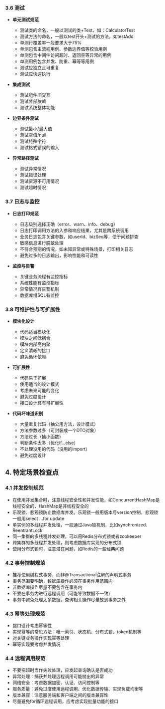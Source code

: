### 3.6 测试

- **单元测试规范**
  - 测试类的命名，一般以测试的类+Test，如：CalculatorTest
  - 测试方法的命名，一般以test开头+测试的方法，如testAdd
  - 单测行覆盖率一般要求大于75%
  - 单测包含主流程用例、参数边界值等校验用例
  - 单测包含中间件访问超时、返回空等异常的用例
  - 单测用例包含并发、防重、幂等等用例
  - 测试应独立且可重复
  - 测试应快速执行

- **集成测试**
  - 测试组件间交互
  - 测试外部依赖
  - 测试系统整体功能

- **边界条件测试**
  - 测试最小/最大值
  - 测试空值/null
  - 测试特殊字符
  - 测试格式错误的输入

- **异常路径测试**
  - 测试异常情况
  - 测试错误处理
  - 测试资源不可用情况
  - 测试超时情况

### 3.7 日志与监控

- **日志打印规范**
  - 日志级别选择正确（error、warn、info、debug）
  - 日志打印调用方法的入参和响应结果，尤其是跨系统调用
  - 业务日志包含关键参数，如userId、bizSeq等，便于问题排查
  - 敏感信息进行脱敏处理
  - 不符合预期的情况，如未知异常或特殊场景，打印相关日志
  - 避免过多的日志输出，影响性能和可读性

- **监控与告警**
  - 关键业务流程有监控指标
  - 系统性能有监控指标
  - 异常情况有告警机制
  - 数据库慢SQL有监控

### 3.8 可维护性与可扩展性

- **模块化设计**
  - 代码适当模块化
  - 模块之间低耦合
  - 模块内部高内聚
  - 定义清晰的接口
  - 避免循环依赖

- **可扩展性**
  - 代码易于扩展
  - 使用适当的设计模式
  - 考虑未来可能的变化
  - 避免过度设计
  - 接口设计具有可扩展性

- **代码坏味道识别**
  - 大量重复代码（抽公用方法，设计模式）
  - 方法参数过多（可封装成一个DTO对象）
  - 方法过长（抽小函数）
  - 判断条件太多（优化if...else）
  - 不处理没用的代码（没用的import）
  - 避免过度设计

## 4. 特定场景检查点

### 4.1 并发控制规范

- 在使用并发集合时，注意线程安全性和并发性能，如ConcurrentHashMap是线程安全的，HashMap是非线程安全的
- 乐观锁、悲观锁防止数据库并发。乐观锁一般用版本号version控制，悲观锁一般用select ...for update
- 单实例的多线程并发处理，一般通过Java锁机制，比如synchronized、ReentrantLock
- 同一集群的多线程并发处理，可以用Redis分布式锁或者zookeeper
- 跨集群的多线程并发处理，则考虑数据库实现的分布式锁
- 使用分布式锁时，注意潜在问题，如Redis的一些经典问题

### 4.2 事务控制规范

- 推荐使用编程式事务，而非@Transactional注解的声明式事务
- 事务范围要明确，数据库操作必须在事务作用范围内
- 非数据库操作尽量不要包含在事务内
- 不要在事务内进行远程调用（可能导致数据不一致）
- 事务中避免处理太多数据，查询相关操作尽量放到事务之外

### 4.3 幂等处理规范

- 接口设计考虑幂等性
- 实现幂等的常见方法：唯一索引、状态机、分布式锁、token机制等
- 对关键业务操作实现幂等处理
- 幂等实现要考虑并发情况

### 4.4 远程调用规范

- 不要把超时当作失败处理，应发起查询确认是否成功
- 异常处理：捕获并处理远程调用可能抛出的异常
- 网络安全：考虑数据加密、认证、访问控制等
- 服务质量：避免过度使用远程调用、优化数据传输、实现负载均衡等
- 版本兼容：注意服务端和客户端之间的版本兼容性
- 尽量避免for循环远程调用，应考虑实现批量功能的接口
